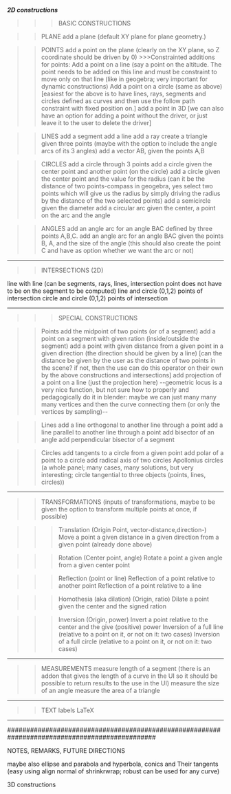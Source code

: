 ***2D constructions***

>>>BASIC CONSTRUCTIONS

>>PLANE
add a plane (default XY plane for plane geometry.)

>>POINTS
add a point on the plane (clearly on the XY plane, so Z coordinate should be driven by 0)
        >>>Constrainted additions for points:
    Add a point on a line (say a point on the altitude. The point needs to be added on this line and must be constraint to move only on that line (like in geogebra; very important for dynamic constructions)
    Add a point on a circle (same as above)
    [easiest for the above is to have lines, rays, segments and circles defined as curves and then use the follow path constraint with fixed position on.]
add a point in 3D [we can also have an option for adding a point without the driver, or just leave it to the user to delete the driver]


>>LINES
add a segment
add a line
add a ray
create a triangle given three points (maybe with the option to include the angle arcs of its 3 angles)
add a vector AB, given the points A,B

>>CIRCLES
add a circle through 3 points
add a circle given the center point and another point (on the circle)
add a circle given the center point and the value for the radius (can it be the distance of two points-compass in geogebra, yes select two points which will give us the radius by simply driving the radius by the distance of the two selected points)
add a semicircle given the diameter
add a circular arc given the center, a point on the arc and the angle

>>ANGLES
add an angle arc for an angle BAC defined by three points A,B,C.
add an angle arc for an angle BAC given the points B, A, and the size of the angle (this should also create the point C and have as option whether we want the arc or not)

-----------------------------------------------------------------------------------

>>INTERSECTIONS (2D)

line with line (can be segments, rays, lines, intersection point does not have to be on the segment to be computed)
line and circle (0,1,2) points of intersection
circle and circle (0,1,2) points of intersection


------------------------------------------------------------------------------------

>>>SPECIAL CONSTRUCTIONS

>>Points
add the midpoint of two points (or of a segment)
add a point on a segment with given ration (inside/outside the segment)
add a point with given distance from a given point in a given direction (the direction should be given by a line) [can the distance be given by the user as the distance of two points in the scene? if not, then the use can do this operator on their own by the above constructions and intersections]
add projection of a point on a line (just the projection here)
--geometric locus is a very nice function, but not sure how to properly and pedagogically do it in blender: maybe we can just many many many vertices and then the curve connecting them (or only the vertices by sampling)--

>>Lines
add a line orthogonal to another line through a point
add a line parallel to another line through a point
add bisector of an angle
add perpendicular bisector of a segment


>>Circles
add tangents to a circle from a given point
add polar of a point to a circle
add radical axis of two circles
Apollonius circles (a whole panel; many cases, many solutions, but very interesting; circle tangential to three objects (points, lines, circles))

---------------------------------------------------------------------------------------

>>TRANSFORMATIONS (inputs of transformations, maybe to be given the option to transform multiple points at once, if possible)

>>>Translation (Origin Point, vector-distance,direction-)
Move a point a given distance in a given direction from a given point (already done above)

>>>Rotation (Center point, angle)
Rotate a point a given angle from a given center point

>>>Reflection (point or line)
Reflection of a point relative to another point
Reflection of a point relative to a line

>>> Homothesia (aka dilation) (Origin, ratio)
Dilate a point given the center and the signed ration 

>>> Inversion (Origin, power)
Invert a point relative to the center and the give (positive) power
Inversion of a full line (relative to a point on it, or not on it: two cases)
Inversion of a full circle (relative to a point on it, or not on it: two cases)
------------------------------------------------------------------------------------

>>MEASUREMENTS
measure length of a segment (there is an addon that gives the length of a curve in the UI so it should be possible to return results to the use in the UI)
measure the size of an angle
measure the area of a triangle


-----------------------------------------------------------------------------------

>>TEXT
labels
LaTeX

------------------------------------------------------------------------------------------





###############################################################################################

NOTES, REMARKS, FUTURE DIRECTIONS


maybe also ellipse and parabola and hyperbola, conics
and Their tangents (easy using align normal of shrinkrwrap; robust can be used for any curve)

3D constructions



